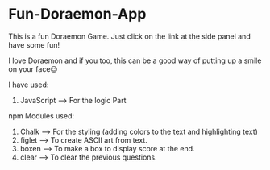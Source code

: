 # Fun-Doraemon-App
This is a fun Doraemon Game. Just click on the link at the side panel and have some fun!

I love Doraemon and if you too, this can be a good way of putting up a smile on your face😉

I have used:

1. JavaScript --> For the logic Part

npm Modules used: 

1. Chalk --> For the styling (adding colors to the text and highlighting text)
2. figlet --> To create ASCII art from text.
3. boxen --> To make a box to display score at the end.
4. clear --> To clear the previous questions.
